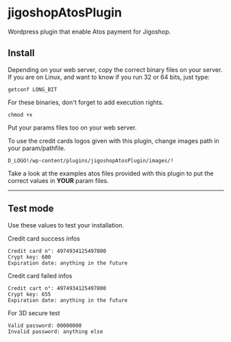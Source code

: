 # jigoshopAtosPlugin
Wordpress plugin that enable Atos payment for Jigoshop.

Install
-------
Depending on your web server, copy the correct binary files on your server.
If you are on Linux, and want to know if you run 32 or 64 bits, just type:

    getconf LONG_BIT

For these binaries, don't forget to add execution rights.

    chmod +x

Put your params files too on your web server.
 
To use the credit cards logos given with this plugin, change images path in your param/pathfile.

```
D_LOGO!/wp-content/plugins/jigoshopAtosPlugin/images/!
```

Take a look at the examples atos files provided with this plugin to put the correct values in **YOUR** param files.

----------

Test mode
---------
Use these values to test your installation.

Credit card success infos

    Credit card n°: 4974934125497800
    Crypt key: 600
    Expiration date: anything in the future

Credit card failed infos

    Credit cart n°: 4974934125497800
    Crypt key: 655
    Expiration date: anything in the future

For 3D secure test

    Valid password: 00000000
    Invalid password: anything else
